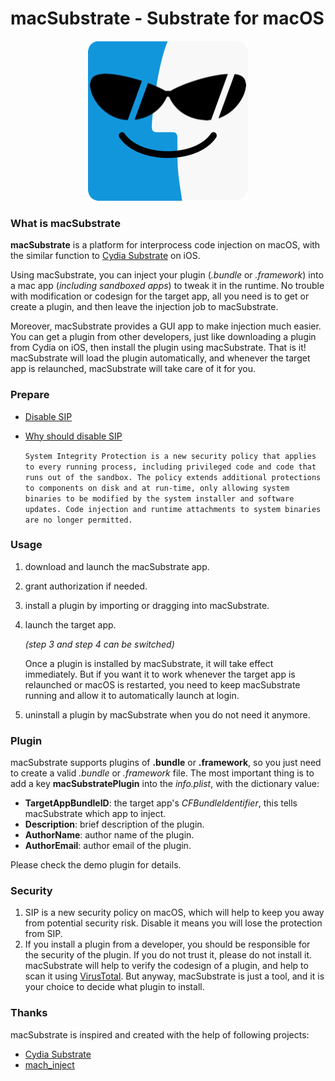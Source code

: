 # macSubstrate - Substrate for macOS #

<p align="center"><img alt="macSubstrate" src="sketch/icon.png"/></p>

### What is macSubstrate

**macSubstrate** is a platform for interprocess code injection on macOS, with the similar function to [Cydia Substrate](http://www.cydiasubstrate.com/) on iOS.

Using macSubstrate, you can inject your plugin (*.bundle* or *.framework*) into a mac app (*including sandboxed apps*) to tweak it in the runtime. No trouble with modification or codesign for the target app, all you need is to get or create a plugin, and then leave the injection job to macSubstrate.

Moreover, macSubstrate provides a GUI app to make injection much easier. You can get a plugin from other developers, just like downloading a plugin from Cydia on iOS, then install the plugin using macSubstrate. That is it! macSubstrate will load the plugin automatically, and whenever the target app is relaunched, macSubstrate will take care of it for you.

### Prepare

* [Disable SIP](https://developer.apple.com/library/content/documentation/Security/Conceptual/System_Integrity_Protection_Guide/ConfiguringSystemIntegrityProtection/ConfiguringSystemIntegrityProtection.html)

* [Why should disable SIP](https://developer.apple.com/library/content/releasenotes/MacOSX/WhatsNewInOSX/Articles/MacOSX10_11.html)

    `System Integrity Protection is a new security policy that applies to every running process, including privileged code and code that runs out of the sandbox. The policy extends additional protections to components on disk and at run-time, only allowing system binaries to be modified by the system installer and software updates. Code injection and runtime attachments to system binaries are no longer permitted.`

### Usage

1. download and launch the macSubstrate app.
2. grant authorization if needed.
3. install a plugin by importing or dragging into macSubstrate.
4. launch the target app.

    *(step 3 and step 4 can be switched)*

    Once a plugin is installed by macSubstrate, it will take effect immediately. But if you want it to work whenever the target app is relaunched or macOS is restarted, you need to keep macSubstrate running and allow it to automatically launch at login.

5. uninstall a plugin by macSubstrate when you do not need it anymore.

### Plugin

macSubstrate supports plugins of **.bundle** or **.framework**, so you just need to create a valid *.bundle* or *.framework* file. The most important thing is to add a key **macSubstratePlugin** into the *info.plist*, with the dictionary value:

* **TargetAppBundleID**: the target app's *CFBundleIdentifier*, this tells macSubstrate which app to inject.
* **Description**: brief description of the plugin.
* **AuthorName**: author name of the plugin.
* **AuthorEmail**: author email of the plugin.

Please check the demo plugin for details.

### Security

1. SIP is a new security policy on macOS, which will help to keep you away from potential security risk. Disable it means you will lose the protection from SIP.
2. If you install a plugin from a developer, you should be responsible for the security of the plugin. If you do not trust it, please do not install it. macSubstrate will help to verify the codesign of a plugin, and help to scan it using [VirusTotal](https://www.virustotal.com). But anyway, macSubstrate is just a tool, and it is your choice to decide what plugin to install.

### Thanks

macSubstrate is inspired and created with the help of following projects:

* [Cydia Substrate](http://www.cydiasubstrate.com/)
* [mach_inject](https://github.com/rentzsch/mach_inject)
